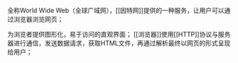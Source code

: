 全称World Wide Web（全球广域网），[[因特网]]提供的一种服务，让用户可以通过浏览器浏览网页；

为浏览者提供图形化，易于访问的直观界面；
[[浏览器]]使用[[HTTP]]协议与服务器进行通信，发送数据请求，获取HTML文件，再通过解析最终以网页的形式呈现给用户；